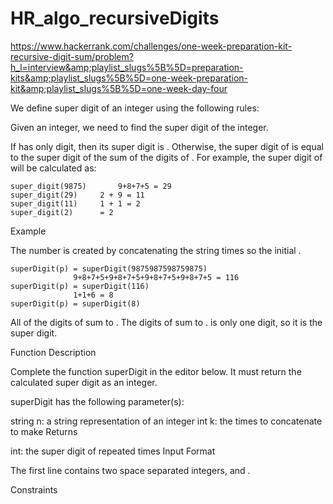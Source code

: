 # HR_algo_recursiveDigits
https://www.hackerrank.com/challenges/one-week-preparation-kit-recursive-digit-sum/problem?h_l=interview&amp;playlist_slugs%5B%5D=preparation-kits&amp;playlist_slugs%5B%5D=one-week-preparation-kit&amp;playlist_slugs%5B%5D=one-week-day-four


We define super digit of an integer  using the following rules:

Given an integer, we need to find the super digit of the integer.

If  has only  digit, then its super digit is .
Otherwise, the super digit of  is equal to the super digit of the sum of the digits of .
For example, the super digit of  will be calculated as:

	super_digit(9875)   	9+8+7+5 = 29 
	super_digit(29) 	2 + 9 = 11
	super_digit(11)		1 + 1 = 2
	super_digit(2)		= 2  
Example


The number  is created by concatenating the string   times so the initial .

    superDigit(p) = superDigit(9875987598759875)
                  9+8+7+5+9+8+7+5+9+8+7+5+9+8+7+5 = 116
    superDigit(p) = superDigit(116)
                  1+1+6 = 8
    superDigit(p) = superDigit(8)
All of the digits of  sum to . The digits of  sum to .  is only one digit, so it is the super digit.

Function Description

Complete the function superDigit in the editor below. It must return the calculated super digit as an integer.

superDigit has the following parameter(s):

string n: a string representation of an integer
int k: the times to concatenate  to make 
Returns

int: the super digit of  repeated  times
Input Format

The first line contains two space separated integers,  and .

Constraints
